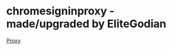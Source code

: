# chromesigninproxy - made/upgraded by EliteGodian

<a target="_self" href="https://www.google.com" > Proxy </a>
